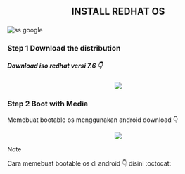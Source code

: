<h2><p align="center">INSTALL REDHAT OS</h2>

![ss google](https://i0.wp.com/www.webpronews.com/wp-content/uploads/2023/06/Red-Hat-Logo-1.jpg)

### Step 1 Download  the distribution

##### Download iso redhat versi 7.6 👇

<p align="center" width="100%">
  <a href src="https://sfl.gl/wHIyhkdV">
    <img src="https://nobita-gamerz.github.io/img-asset/Download.png"></a></p>

### Step 2 Boot with Media

Memebuat bootable os menggunakan android download 👇

<p align="center" width="100%">
  <a href src="https://play.google.com/store/apps/details?id=eu.depau.etchdroid&hl=en">
    <img src="https://nobita-gamerz.github.io/img-asset/Download.png"></a></p>

>[!NOTE]
>Cara memebuat bootable os di android 👇
> disini :octocat: 


